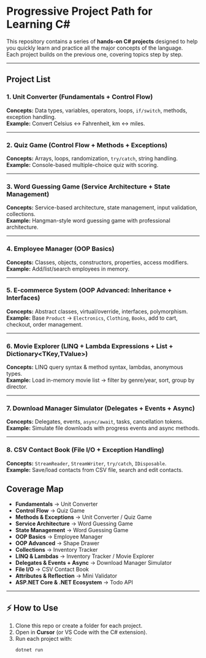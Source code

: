 # Progressive Project Path for Learning C#

This repository contains a series of **hands-on C# projects** designed to help you quickly learn and practice all the major concepts of the language.  
Each project builds on the previous one, covering topics step by step.

---

## Project List

### 1. Unit Converter (Fundamentals + Control Flow)
**Concepts:** Data types, variables, operators, loops, `if/switch`, methods, exception handling.  
**Example:** Convert Celsius ↔ Fahrenheit, km ↔ miles.  

---

### 2. Quiz Game (Control Flow + Methods + Exceptions)
**Concepts:** Arrays, loops, randomization, `try/catch`, string handling.  
**Example:** Console-based multiple-choice quiz with scoring.  

---

### 3. Word Guessing Game (Service Architecture + State Management)
**Concepts:** Service-based architecture, state management, input validation, collections.  
**Example:** Hangman-style word guessing game with professional architecture.  

---

### 4. Employee Manager (OOP Basics)
**Concepts:** Classes, objects, constructors, properties, access modifiers.  
**Example:** Add/list/search employees in memory.  

---

### 5. E-commerce System (OOP Advanced: Inheritance + Interfaces)
**Concepts:** Abstract classes, virtual/override, interfaces, polymorphism.  
**Example:** Base `Product` → `Electronics`, `Clothing`, `Books`, add to cart, checkout, order management.  

---

### 6. Movie Explorer (LINQ + Lambda Expressions + List<T> + Dictionary<TKey,TValue>)
**Concepts:** LINQ query syntax & method syntax, lambdas, anonymous types.  
**Example:** Load in-memory movie list → filter by genre/year, sort, group by director.  

---

### 7. Download Manager Simulator (Delegates + Events + Async)
**Concepts:** Delegates, events, `async/await`, tasks, cancellation tokens.  
**Example:** Simulate file downloads with progress events and async methods.  

---

### 8. CSV Contact Book (File I/O + Exception Handling)
**Concepts:** `StreamReader`, `StreamWriter`, `try/catch`, `IDisposable`.  
**Example:** Save/load contacts from CSV file, search and edit contacts.  

## Coverage Map

- **Fundamentals** → Unit Converter  
- **Control Flow** → Quiz Game  
- **Methods & Exceptions** → Unit Converter / Quiz Game  
- **Service Architecture** → Word Guessing Game  
- **State Management** → Word Guessing Game  
- **OOP Basics** → Employee Manager  
- **OOP Advanced** → Shape Drawer  
- **Collections** → Inventory Tracker  
- **LINQ & Lambdas** → Inventory Tracker / Movie Explorer  
- **Delegates & Events + Async** → Download Manager Simulator  
- **File I/O** → CSV Contact Book  
- **Attributes & Reflection** → Mini Validator  
- **ASP.NET Core & .NET Ecosystem** → Todo API  

---

## ⚡ How to Use
1. Clone this repo or create a folder for each project.  
2. Open in **Cursor** (or VS Code with the C# extension).  
3. Run each project with:
   ```bash
   dotnet run
